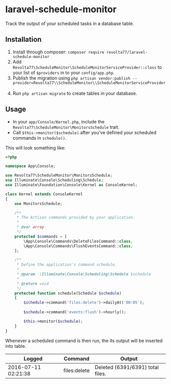 # laravel-schedule-monitor
Track the output of your scheduled tasks in a database table.

## Installation

1. Install through composer: `composer require revolta77/laravel-schedule-monitor`
2. Add `Revolta77\ScheduleMonitor\ScheduleMonitorServiceProvider::class` to your list of `$providers` in to your `config/app.php`.
3. Publish the migration using `php artisan vendor:publish --provider=Revolta77\\ScheduleMonitor\\ScheduleMonitorServiceProvider`.
4. Run `php artisan migrate` to create tables in your database.

## Usage

- In your `app/Console/Kernel.php`, include the `Revolta77\ScheduleMonitor\MonitorsSchedule` trait.
- Call `$this->monitor($schedule)` after you've defined your scheduled commands in `schedule()`.

This will look something like:

```php
<?php

namespace App\Console;

use Revolta77\ScheduleMonitor\MonitorsSchedule;
use Illuminate\Console\Scheduling\Schedule;
use Illuminate\Foundation\Console\Kernel as ConsoleKernel;

class Kernel extends ConsoleKernel
{
    use MonitorsSchedule;

    /**
     * The Artisan commands provided by your application.
     *
     * @var array
     */
    protected $commands = [
        \App\Console\Commands\DeleteFilesCommand::class,
        \App\Console\Commands\FlushEventsCommand::class,
    ];

    /**
     * Define the application's command schedule.
     *
     * @param  \Illuminate\Console\Scheduling\Schedule $schedule
     *
     * @return void
     */
    protected function schedule(Schedule $schedule)
    {
        $schedule->command('files:delete')->dailyAt('00:05');
        
        $schedule->command('events:flush')->hourly();

        $this->monitor($schedule);
    }
}
```

Whenever a scheduled command is then run, the its output will be inserted into table.

| Logged | Command | Output
|---|---|---|
| 2016-07-11 02:21:38 | files:delete | Deleted (6391/6391) total files.
